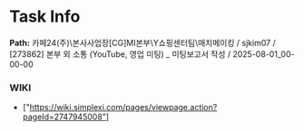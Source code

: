 # Task Info

**Path:** 카페24(주)\본사사업장\[CG]MI본부\Y쇼핑센터팀\매치메이킹 / sjkim07 / [273862] 본부 외 소통 (YouTube, 영업 미팅) _ 미팅보고서 작성 / 2025-08-01_00-00-00

### WIKI
- ["https://wiki.simplexi.com/pages/viewpage.action?pageId=2747945008"]

